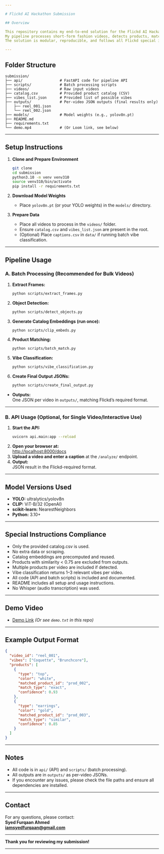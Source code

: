 ```yaml
---

# Flickd AI Hackathon Submission

## Overview

This repository contains my end-to-end solution for the Flickd AI Hackathon.  
My pipeline processes short-form fashion videos, detects products, matches them to the provided catalog, and classifies the vibe for each video.  
The solution is modular, reproducible, and follows all Flickd special instructions.

---
```


## Folder Structure

```
submission/
├── api/                 # FastAPI code for pipeline API
├── scripts/             # Batch processing scripts
├── videos/              # Raw input videos
├── catalog.csv          # Provided product catalog (CSV)
├── vibes_list.json      # Provided list of possible vibes
├── outputs/             # Per-video JSON outputs (final results only)
│   ├── reel_001.json
│   └── reel_002.json
├── models/              # Model weights (e.g., yolov8n.pt)
├── README.md
├── requirements.txt
└── demo.mp4             # (Or Loom link, see below)
```

---

## Setup Instructions

1. **Clone and Prepare Environment**
    ```bash
    git clone 
    cd submission
    python3.10 -m venv venv310
    source venv310/bin/activate
    pip install -r requirements.txt
    ```

2. **Download Model Weights**
    - Place `yolov8n.pt` (or your YOLO weights) in the `models/` directory.

3. **Prepare Data**
    - Place all videos to process in the `videos/` folder.
    - Ensure `catalog.csv` and `vibes_list.json` are present in the root.
    - (Optional) Place `captions.csv` in `data/` if running batch vibe classification.

---

## Pipeline Usage

### A. Batch Processing (Recommended for Bulk Videos)

1. **Extract Frames:**
    ```bash
    python scripts/extract_frames.py
    ```
2. **Object Detection:**
    ```bash
    python scripts/detect_objects.py
    ```
3. **Generate Catalog Embeddings (run once):**
    ```bash
    python scripts/clip_embeds.py
    ```
4. **Product Matching:**
    ```bash
    python scripts/batch_match.py
    ```
5. **Vibe Classification:**
    ```bash
    python scripts/vibe_classification.py
    ```
6. **Create Final Output JSONs:**
    ```bash
    python scripts/create_final_output.py
    ```

- **Outputs:**  
  One JSON per video in `outputs/`, matching Flickd’s required format.

---

### B. API Usage (Optional, for Single Video/Interactive Use)

1. **Start the API:**
    ```bash
    uvicorn api.main:app --reload
    ```
2. **Open your browser at:**  
    [http://localhost:8000/docs](http://localhost:8000/docs)
3. **Upload a video and enter a caption** at the `/analyze/` endpoint.
4. **Output:**  
    JSON result in the Flickd-required format.

---

## Model Versions Used

- **YOLO:** ultralytics/yolov8n
- **CLIP:** ViT-B/32 (OpenAI)
- **scikit-learn:** NearestNeighbors
- **Python:** 3.10+

---

## Special Instructions Compliance

- Only the provided catalog.csv is used.
- No extra data or scraping.
- Catalog embeddings are precomputed and reused.
- Products with similarity < 0.75 are excluded from outputs.
- Multiple products per video are included if detected.
- Vibe classification returns 1–3 relevant vibes per video.
- All code (API and batch scripts) is included and documented.
- README includes all setup and usage instructions.
- No Whisper (audio transcription) was used.

---

## Demo Video

- [Demo Link]([https://your-loom-link.com](https://drive.google.com/file/d/1VHvEv2txkURPEwK-E_jbAtZZdhhoSnDv/view?usp=sharing))  
  *(Or see `demo.txt` in this repo)*

---

## Example Output Format

```json
{
  "video_id": "reel_001",
  "vibes": ["Coquette", "Brunchcore"],
  "products": [
    {
      "type": "top",
      "color": "white",
      "matched_product_id": "prod_002",
      "match_type": "exact",
      "confidence": 0.93
    },
    {
      "type": "earrings",
      "color": "gold",
      "matched_product_id": "prod_003",
      "match_type": "similar",
      "confidence": 0.85
    }
  ]
}
```

---

## Notes

- All code is in `api/` (API) and `scripts/` (batch processing).
- All outputs are in `outputs/` as per-video JSONs.
- If you encounter any issues, please check the file paths and ensure all dependencies are installed.

---

## Contact

For any questions, please contact:  
**Syed Furqaan Ahmed**  
**iamsyedfurqaan@gmail.com**

---

**Thank you for reviewing my submission!**

---
